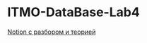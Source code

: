 # ITMO-DataBase-Lab4
[Notion с разбором и теорией](https://www.notion.so/4-1ecc5071456d461c9b1154aa72f0f7f4)
